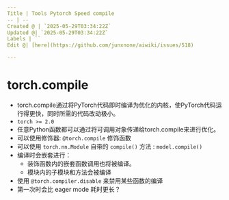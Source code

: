 ```yaml
---
Title | Tools Pytorch Speed compile
-- | --
Created @ | `2025-05-29T03:34:22Z`
Updated @| `2025-05-29T03:34:22Z`
Labels | ``
Edit @| [here](https://github.com/junxnone/aiwiki/issues/518)

---
```

# torch.compile
- torch.compile通过将PyTorch代码即时编译为优化的内核，使PyTorch代码运行得更快，同时所需的代码改动极小。
- `torch >= 2.0`
- 任意Python函数都可以通过将可调用对象传递给torch.compile来进行优化。
- 可以使用修饰器: `@torch.compile` 修饰函数
- 可以使用 `torch.nn.Module` 自带的 `compile()` 方法 : `model.compile()`
- 编译时会嵌套进行：
  - 装饰函数内的嵌套函数调用也将被编译。
  - 模块内的子模块和方法会被编译
- 使用 `@torch.compiler.disable` 来禁用某些函数的编译
- 第一次时会比 eager mode 耗时更长？
